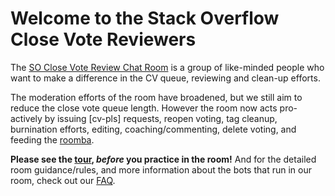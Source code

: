 # Welcome to the Stack Overflow Close Vote Reviewers

The [SO Close Vote Review Chat Room](https://chat.stackoverflow.com/rooms/info/41570/so-close-vote-reviewers) is a group of like-minded people who want to make a difference in the CV queue, reviewing and clean-up efforts.

The moderation efforts of the room have broadened, but we still aim to reduce the close vote queue length. However the room now acts pro-actively by issuing [cv-pls] requests, reopen voting, tag cleanup, burnination efforts, editing, coaching/commenting, delete voting, and feeding the [roomba](https://meta.stackexchange.com/questions/173513/turbocharging-the-roomba-solutions-for-premature-deletion).

**Please see the [tour](/tour), *before* you practice in the room!** And for the detailed room guidance/rules, and more information about the bots that run in our room, check out our [FAQ](/faq).
